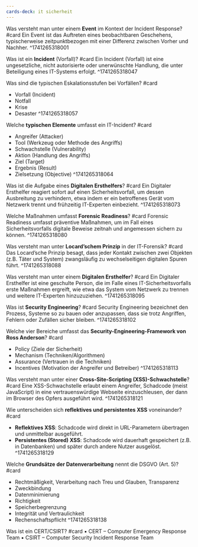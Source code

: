 ```yaml
---
cards-deck: it sicherheit
---
```




Was versteht man unter einem **Event** im Kontext der Incident Response? #card
Ein Event ist das Auftreten eines beobachtbaren Geschehens, typischerweise zeitpunktbezogen mit einer Differenz zwischen Vorher und Nachher.
^1741265318001

Was ist ein **Incident** (Vorfall)? #card
Ein Incident (Vorfall) ist eine ungesetzliche, nicht autorisierte oder unerwünschte Handlung, die unter Beteiligung eines IT-Systems erfolgt.
^1741265318047

Was sind die typischen Eskalationsstufen bei Vorfällen? #card
- Vorfall (Incident)
- Notfall
- Krise
- Desaster
^1741265318057

Welche **typischen Elemente** umfasst ein IT-Incident? #card
- Angreifer (Attacker)
- Tool (Werkzeug oder Methode des Angriffs)
- Schwachstelle (Vulnerability)
- Aktion (Handlung des Angriffs)
- Ziel (Target)
- Ergebnis (Result)
- Zielsetzung (Objective)
^1741265318064

Was ist die Aufgabe eines **Digitalen Ersthelfers**? #card
Ein Digitaler Ersthelfer reagiert sofort auf einen Sicherheitsvorfall, um dessen Ausbreitung zu verhindern, etwa indem er ein betroffenes Gerät vom Netzwerk trennt und frühzeitig IT-Experten einbezieht.
^1741265318073

Welche Maßnahmen umfasst **Forensic Readiness**? #card
Forensic Readiness umfasst präventive Maßnahmen, um im Fall eines Sicherheitsvorfalls digitale Beweise zeitnah und angemessen sichern zu können.
^1741265318080

Was versteht man unter **Locard’schem Prinzip** in der IT-Forensik? #card
Das Locard’sche Prinzip besagt, dass jeder Kontakt zwischen zwei Objekten (z.B. Täter und System) zwangsläufig zu wechselseitigen digitalen Spuren führt.
^1741265318088

Was versteht man unter einem **Digitalen Ersthelfer**? #card
Ein Digitaler Ersthelfer ist eine geschulte Person, die im Falle eines IT-Sicherheitsvorfalls erste Maßnahmen ergreift, wie etwa das System vom Netzwerk zu trennen und weitere IT-Experten hinzuzuziehen.
^1741265318095

Was ist **Security Engineering**? #card
Security Engineering bezeichnet den Prozess, Systeme so zu bauen oder anzupassen, dass sie trotz Angriffen, Fehlern oder Zufällen sicher bleiben.
^1741265318102

Welche vier Bereiche umfasst das **Security-Engineering-Framework von Ross Anderson**? #card
- Policy (Ziele der Sicherheit)
- Mechanism (Techniken/Algorithmen)
- Assurance (Vertrauen in die Techniken)
- Incentives (Motivation der Angreifer und Betreiber)
^1741265318113

Was versteht man unter einer **Cross-Site-Scripting (XSS)-Schwachstelle**? #card
Eine XSS-Schwachstelle erlaubt einem Angreifer, Schadcode (meist JavaScript) in eine vertrauenswürdige Webseite einzuschleusen, der dann im Browser des Opfers ausgeführt wird.
^1741265318121

Wie unterscheiden sich **reflektives und persistentes XSS** voneinander? #card
- **Reflektives XSS**: Schadcode wird direkt in URL-Parametern übertragen und unmittelbar ausgeführt.
- **Persistentes (Stored) XSS**: Schadcode wird dauerhaft gespeichert (z.B. in Datenbanken) und später durch andere Nutzer ausgelöst.
^1741265318129

Welche **Grundsätze der Datenverarbeitung** nennt die DSGVO (Art. 5)? #card
- Rechtmäßigkeit, Verarbeitung nach Treu und Glauben, Transparenz
- Zweckbindung
- Datenminimierung
- Richtigkeit
- Speicherbegrenzung
- Integrität und Vertraulichkeit
- Rechenschaftspflicht
^1741265318138


Was ist ein CERT/CSIRT? #card 
▪ CERT – Computer Emergency Response Team
▪ CSIRT – Computer Security Incident Response Team
